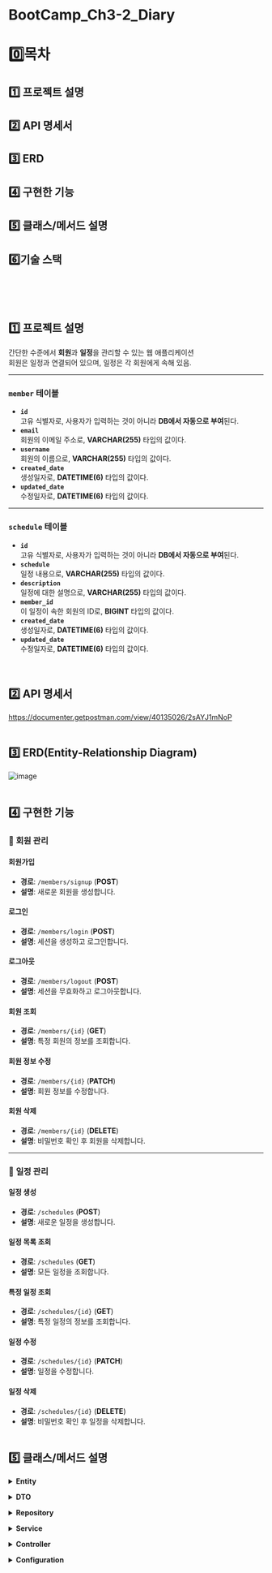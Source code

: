 # BootCamp_Ch3-2_Diary
# 0️⃣목차
## 1️⃣ 프로젝트 설명
## 2️⃣ API 명세서
## 3️⃣ ERD
## 4️⃣ 구현한 기능
## 5️⃣ 클래스/메서드 설명
## 6️⃣기술 스택
<br><br><br>


## 1️⃣ 프로젝트 설명

간단한 수준에서 **회원**과 **일정**을 관리할 수 있는 웹 애플리케이션  
회원은 일정과 연결되어 있으며, 일정은 각 회원에게 속해 있음.

---

### **`member` 테이블**

- **`id`**  
  고유 식별자로, 사용자가 입력하는 것이 아니라 **DB에서 자동으로 부여**된다.  
- **`email`**  
  회원의 이메일 주소로, **VARCHAR(255)** 타입의 값이다.  
- **`username`**  
  회원의 이름으로, **VARCHAR(255)** 타입의 값이다.  
- **`created_date`**  
  생성일자로, **DATETIME(6)** 타입의 값이다.  
- **`updated_date`**  
  수정일자로, **DATETIME(6)** 타입의 값이다.  

---

### **`schedule` 테이블**

- **`id`**  
  고유 식별자로, 사용자가 입력하는 것이 아니라 **DB에서 자동으로 부여**된다.  
- **`schedule`**  
  일정 내용으로, **VARCHAR(255)** 타입의 값이다.  
- **`description`**  
  일정에 대한 설명으로, **VARCHAR(255)** 타입의 값이다.  
- **`member_id`**  
  이 일정이 속한 회원의 ID로, **BIGINT** 타입의 값이다.  
- **`created_date`**  
  생성일자로, **DATETIME(6)** 타입의 값이다.  
- **`updated_date`**  
  수정일자로, **DATETIME(6)** 타입의 값이다.  
<br><br>

## 2️⃣ API 명세서
https://documenter.getpostman.com/view/40135026/2sAYJ1mNoP
<br><br>

## 3️⃣ ERD(Entity-Relationship Diagram)
![image](https://github.com/user-attachments/assets/ccb51bd9-6d34-4a7a-98e3-92116145a4ab)
<br><br>


## 4️⃣ 구현한 기능

### 🧾 **회원 관리**

#### **회원가입**
- **경로**: `/members/signup` (**POST**)  
- **설명**: 새로운 회원을 생성합니다.

#### **로그인**
- **경로**: `/members/login` (**POST**)  
- **설명**: 세션을 생성하고 로그인합니다.

#### **로그아웃**
- **경로**: `/members/logout` (**POST**)  
- **설명**: 세션을 무효화하고 로그아웃합니다.

#### **회원 조회**
- **경로**: `/members/{id}` (**GET**)  
- **설명**: 특정 회원의 정보를 조회합니다.

#### **회원 정보 수정**
- **경로**: `/members/{id}` (**PATCH**)  
- **설명**: 회원 정보를 수정합니다.

#### **회원 삭제**
- **경로**: `/members/{id}` (**DELETE**)  
- **설명**: 비밀번호 확인 후 회원을 삭제합니다.

---

### 📅 **일정 관리**

#### **일정 생성**
- **경로**: `/schedules` (**POST**)  
- **설명**: 새로운 일정을 생성합니다.

#### **일정 목록 조회**
- **경로**: `/schedules` (**GET**)  
- **설명**: 모든 일정을 조회합니다.

#### **특정 일정 조회**
- **경로**: `/schedules/{id}` (**GET**)  
- **설명**: 특정 일정의 정보를 조회합니다.

#### **일정 수정**
- **경로**: `/schedules/{id}` (**PATCH**)  
- **설명**: 일정을 수정합니다.

#### **일정 삭제**
- **경로**: `/schedules/{id}` (**DELETE**)  
- **설명**: 비밀번호 확인 후 일정을 삭제합니다.
<br><br>

## 5️⃣ 클래스/메서드 설명

<details><summary><b>Entity</b></summary>

<ul>
  <li><b>Member</b>
    <ul>
      <li><code>id</code>: 회원 ID (Long)</li>
      <li><code>username</code>: 사용자 이름 (String)</li>
      <li><code>email</code>: 이메일 (String)</li>
      <li><code>password</code>: 비밀번호 (String)</li>
      <li><code>createdDate</code>: 생성 날짜 (LocalDateTime)</li>
      <li><code>updatedDate</code>: 수정 날짜 (LocalDateTime)</li>
    </ul>
  </li>
  <li><b>Schedule</b>
    <ul>
      <li><code>id</code>: 일정 ID (Long)</li>
      <li><code>schedule</code>: 일정 제목 (String)</li>
      <li><code>description</code>: 일정 설명 (String)</li>
      <li><code>writer</code>: 작성자 (String)</li>
      <li><code>createdDate</code>: 생성 날짜 (LocalDateTime)</li>
      <li><code>updatedDate</code>: 수정 날짜 (LocalDateTime)</li>
    </ul>
  </li>
</ul>

</details>

**<details><summary>DTO</summary>**

<ul>
  <li><b>CreateMemberRequestDto</b>
    <ul>
      <li><code>username</code>: 사용자 이름 (String)</li>
      <li><code>email</code>: 이메일 (String)</li>
      <li><code>password</code>: 비밀번호 (String)</li>
    </ul>
  </li>
  <li><b>CreateScheduleRequestDto</b>
    <ul>
      <li><code>schedule</code>: 일정 제목 (String)</li>
      <li><code>description</code>: 일정 설명 (String)</li>
      <li><code>password</code>: 비밀번호 (String)</li>
    </ul>
  </li>
  <li><b>UpdateUserRequestDto</b>
    <ul>
      <li><code>username</code>: 새로운 사용자 이름 (String)</li>
      <li><code>oldPassword</code>: 기존 비밀번호 (String)</li>
      <li><code>newPassword</code>: 새로운 비밀번호 (String)</li>
    </ul>
  </li>
  <li><b>UpdateScheduleRequestDto</b>
    <ul>
      <li><code>schedule</code>: 새로운 일정 제목 (String)</li>
      <li><code>description</code>: 새로운 일정 설명 (String)</li>
      <li><code>password</code>: 비밀번호 (String)</li>
    </ul>
  </li>
  <li><b>DeleteMemberRequestDto</b>
    <ul>
      <li><code>password</code>: 비밀번호 (String)</li>
    </ul>
  </li>
  <li><b>DeleteScheduleRequestDto</b>
    <ul>
      <li><code>password</code>: 비밀번호 (String)</li>
    </ul>
  </li>
  <li><b>MemberResponseDto</b>
    <ul>
      <li><code>id</code>: 회원 ID (Long)</li>
      <li><code>username</code>: 사용자 이름 (String)</li>
      <li><code>email</code>: 이메일 (String)</li>
    </ul>
  </li>
  <li><b>ScheduleResponseDto</b>
    <ul>
      <li><code>id</code>: 일정 ID (Long)</li>
      <li><code>schedule</code>: 일정 제목 (String)</li>
      <li><code>description</code>: 일정 설명 (String)</li>
      <li><code>writer</code>: 작성자 (String)</li>
    </ul>
  </li>
</ul>

</details>

**<details><summary>Repository</summary>**

<ul>
  <li><b>MemberRepository</b>
    <ul>
      <li><code>findByIdOrElseThrow(Long id)</code>: ID로 회원을 조회하고 없으면 예외 발생</li>
    </ul>
  </li>
  <li><b>ScheduleRepository</b>
    <ul>
      <li><code>findByIdOrElseThrow(Long id)</code>: ID로 일정을 조회하고 없으면 예외 발생</li>
    </ul>
  </li>
</ul>

</details>

**<details><summary>Service</summary>**

<ul>
  <li><b>MemberService</b>
    <ul>
      <li><code>createMember(CreateMemberRequestDto requestDto)</code>: 새로운 회원을 생성합니다.</li>
      <li><code>updateUserInfo(HttpSession session, Long id, UpdateUserRequestDto requestDto)</code>: 로그인된 회원 정보를 수정합니다.</li>
      <li><code>softDelete(HttpSession session, Long id, DeleteMemberRequestDto requestDto)</code>: 회원 정보를 소프트 삭제합니다.</li>
    </ul>
  </li>
  <li><b>ScheduleService</b>
    <ul>
      <li><code>create(CreateScheduleRequestDto requestDto, String username)</code>: 새로운 일정을 생성합니다.</li>
      <li><code>update(HttpSession session, Long id, UpdateScheduleRequestDto requestDto)</code>: 일정을 수정합니다.</li>
      <li><code>delete(HttpSession session, Long id, DeleteScheduleRequestDto requestDto)</code>: 일정을 삭제합니다.</li>
    </ul>
  </li>
</ul>

</details>

**<details><summary>Controller</summary>**

<ul>
  <li><b>MemberController</b>
    <ul>
      <li><code>signup(CreateMemberRequestDto requestDto)</code>: 회원 가입을 처리합니다.</li>
      <li><code>updateUserInfo(Long id, UpdateUserRequestDto requestDto)</code>: 회원 정보를 수정합니다.</li>
      <li><code>deleteMember(Long id, DeleteMemberRequestDto requestDto)</code>: 회원을 삭제합니다.</li>
    </ul>
  </li>
  <li><b>ScheduleController</b>
    <ul>
      <li><code>createSchedule(CreateScheduleRequestDto requestDto)</code>: 일정을 생성합니다.</li>
      <li><code>updateSchedule(Long id, UpdateScheduleRequestDto requestDto)</code>: 일정을 수정합니다.</li>
      <li><code>deleteSchedule(Long id, DeleteScheduleRequestDto requestDto)</code>: 일정을 삭제합니다.</li>
    </ul>
  </li>
</ul>

</details>

**<details><summary>Configuration</summary>**

<ul>
  <li><b>WebConfig</b>
    <ul>
      <li><code>authFilter()</code>: 인증 필터를 등록하여 모든 요청에 대해 인증을 수행합니다.</li>
    </ul>
  </li>
</ul>

</details>
